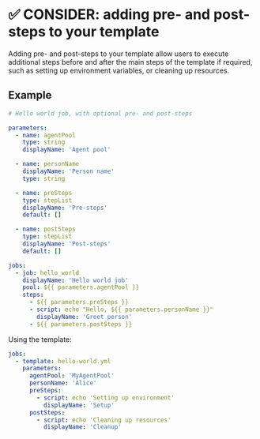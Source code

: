 # ✅ CONSIDER: adding pre- and post-steps to your template

Adding pre- and post-steps to your template allow users to execute
additional steps before and after the main steps of the template if required,
such as setting up environment variables, or cleaning up resources.

## Example

```yaml
# Hello world job, with optional pre- and post-steps

parameters:
  - name: agentPool
    type: string
    displayName: 'Agent pool'

  - name: personName
    displayName: 'Person name'
    type: string

  - name: preSteps
    type: stepList
    displayName: 'Pre-steps'
    default: []

  - name: postSteps
    type: stepList
    displayName: 'Post-steps'
    default: []

jobs:
  - job: hello_world
    displayName: 'Hello world job'
    pool: ${{ parameters.agentPool }}
    steps:
      - ${{ parameters.preSteps }}
      - script: echo "Hello, ${{ parameters.personName }}"
        displayName: 'Greet person'
      - ${{ parameters.postSteps }}
```

Using the template:

```yaml
jobs:
  - template: hello-world.yml
    parameters:
      agentPool: 'MyAgentPool'
      personName: 'Alice'
      preSteps:
        - script: echo 'Setting up environment'
          displayName: 'Setup'
      postSteps:
        - script: echo 'Cleaning up resources'
          displayName: 'Cleanup'
```